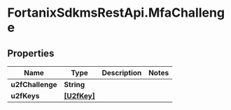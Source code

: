 # FortanixSdkmsRestApi.MfaChallenge

## Properties
Name | Type | Description | Notes
------------ | ------------- | ------------- | -------------
**u2fChallenge** | **String** |  | 
**u2fKeys** | [**[U2fKey]**](U2fKey.md) |  | 


